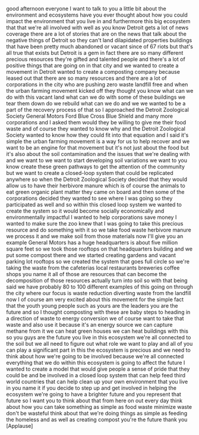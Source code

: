 
good afternoon everyone I want to talk
to you a little bit about the
environment and ecosystems have you ever
thought about how you could impact the
environment that you live in and
furthermore this big ecosystem that that
we&#39;re all involved with well as you know
Detroit gets a lot of news coverage
there are a lot of stories that are on
the news that talk about the negative
things of Detroit so they can&#39;t land
dilapidated properties buildings that
have been pretty much abandoned or
vacant since of 67 riots but that&#39;s all
true that exists but Detroit is a gem in
fact there are so many different
precious resources they&#39;re gifted and
talented people and there&#39;s a lot of
positive things that are going on in
that city and we wanted to create a
movement in Detroit wanted to create a
composting company because leased out
that there are so many resources and
there are a lot of corporations in the
city who are pushing zero waste landfill
free and when the urban farming movement
kicked off they thought you know what
can we do with this vacant land what can
we do with some of these buildings we
tear them down do we rebuild what can we
do and we we wanted to be a part of the
recovery process of that so I approached
the Detroit Zoological Society General
Motors Ford Blue Cross Blue Shield and
many more corporations and I asked them
would they be willing to give me their
food waste and of course they wanted to
know why and the Detroit Zoological
Society wanted to know how they could
fit into that equation and I said it&#39;s
simple the urban farming movement is a
way for us to help recover and we want
to be an engine for that movement but
it&#39;s not just about the food but it&#39;s
also about the soil contamination
and the issues that we&#39;re dealing with
and we want to we want to start
developing soil variations we want to
you know create these green pathways to
get the attention of the community but
we want to create a closed-loop system
that could be replicated anywhere so
when the Detroit Zoological Society
decided that they would allow us to have
their herbivore manure which is of
course the animals to eat green organic
plant matter they came on board and then
some of the corporations decided they
wanted to see where I was going so they
participated as well and so within this
closed loop system we wanted to create
the system so it would become socially
economically and environmentally
impactful I wanted to help corporations
save money I wanted to make sure the zoo
knew that I was going to take this
precious resource and do something with
it so we take food waste herbivore
manure we process it and we make soil
from those materials now I&#39;ll give you
an example General Motors has a huge
headquarters is about five million
square feet so we took those rooftops on
that headquarters building and we put
some compost there and we started
creating gardens and vacant parking lot
rooftops so we created the system that
goes full circle so we&#39;re taking the
waste from the cafeterias local
restaurants breweries coffee shops you
name it all of those are resources that
can become the decomposition of those
resources actually turn into soil so
with that being said we have probably 80
to 100 different examples of this going
on through the city where our focus is
waste reduction diverting waste from the
landfill now I of course am very excited
about this movement for the simple fact
that the youth young people such as
yours
are the leaders you are the future and
so I thought composting with these are
baby steps to heading in a direction of
waste to energy conversion we of course
want to take that waste and also use it
because it&#39;s an energy source we can
capture methane from it we can heat
green houses we can heat buildings with
this so you guys are the future you live
in this ecosystem we&#39;re all connected to
the soil but we all need to figure out
what role we want to play and all of you
can play a significant part in this the
ecosystem is precious and we need to
think about how we&#39;re going to be
involved because we&#39;re all connected
everything that we do within this
ecosystem is going to affect the future
I wanted to create a model that would
give people a sense of pride that they
could be and be involved in a closed
loop system that can help feed third
world countries that can help clean up
your own environment that you live in
you name it if you decide to step up and
get involved in helping the ecosystem
we&#39;re going to have a brighter future
and you represent that future so I want
you to think about that from here on out
every day think about how you can take
something as simple as food waste
minimize waste don&#39;t be wasteful think
about that we&#39;re doing things as simple
as feeding the homeless and as well as
creating compost you&#39;re the future thank
you
[Applause]

